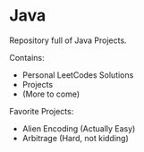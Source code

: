 # Java

Repository full of Java Projects.

Contains:
  - Personal LeetCodes Solutions
  - Projects
  - (More to come)
  
Favorite Projects:
  - Alien Encoding (Actually Easy)
  - Arbitrage (Hard, not kidding)
